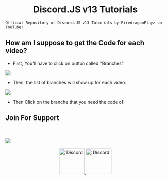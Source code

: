 <div align="center">
  <p>
    <h1>Discord.JS v13 Tutorials</h1>
  </p>
</div>


```
Official Repository of Discord.JS v13 Tutorials by FiredragonPlayz on YouTube!
```
## How am I suppose to get the Code for each video?

- First, You'll have to click on button called "Branches"

 ![](https://media.discordapp.net/attachments/821972674380038166/872511591529209856/unknown.png)


- Then, the list of branches will show up for each video.

![](https://media.discordapp.net/attachments/821972674380038166/872513016187465788/unknown.png)

- Then Click on the branche that you need the code of!
## Join For Support

<br>
</br>
<a href=""><img src="https://invidget.switchblade.xyz/FCP2HWksBU"/></a>
<br></br>
<div align="center">
<a href="https://discord.gg/FCP2HWksBU">
    <img src="https://user-images.githubusercontent.com/59381835/92191514-d649ad80-ee18-11ea-9bc4-e95c7a122a99.png" alt="Discord" width="80"/>
  </a>
  <a href="https://youtube.com/FiredragonPlayz">
    <img src="https://user-images.githubusercontent.com/59381835/92191346-676c5480-ee18-11ea-8240-e416eb1a5b5d.png" alt="Discord" width="80"/>
  </a>
  </div>